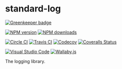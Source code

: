 # standard-log

[![Greenkeeper badge](https://badges.greenkeeper.io/unional/standard-log.svg)](https://greenkeeper.io/)

[![NPM version][npm-image]][npm-url]
[![NPM downloads][downloads-image]][downloads-url]

[![Circle CI][circleci-image]][circleci-url]
[![Travis CI][travis-image]][travis-url]
[![Codecov][codecov-image]][codecov-url]
[![Coveralls Status][coveralls-image]][coveralls-url]

[![Visual Studio Code][vscode-image]][vscode-url]
[![Wallaby.js][wallaby-image]][wallaby-url]

The logging library.

[circleci-image]: https://circleci.com/gh/unional/standard-log/tree/master.svg?style=shield
[circleci-url]: https://circleci.com/gh/unional/standard-log/tree/master
[codecov-image]: https://codecov.io/gh/unional/standard-log/branch/master/graph/badge.svg
[codecov-url]: https://codecov.io/gh/unional/standard-log
[coveralls-image]: https://coveralls.io/repos/github/unional/standard-log/badge.svg
[coveralls-url]: https://coveralls.io/github/unional/standard-log
[downloads-image]: https://img.shields.io/npm/dm/unional/standard-log.svg?style=flat
[downloads-url]: https://npmjs.org/package/unional/standard-log
[npm-image]: https://img.shields.io/npm/v/unional/standard-log.svg?style=flat
[npm-url]: https://npmjs.org/package/unional/standard-log
[travis-image]: https://img.shields.io/travis/unional/standard-log/master.svg?style=flat
[travis-url]: https://travis-ci.org/unional/standard-log?branch=master
[vscode-image]: https://img.shields.io/badge/vscode-ready-green.svg
[vscode-url]: https://code.visualstudio.com/
[wallaby-image]: https://img.shields.io/badge/wallaby.js-configured-green.svg
[wallaby-url]: https://wallabyjs.com

